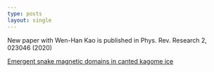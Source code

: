 ```yaml
---
type: posts
layout: single
---
```


New paper with Wen-Han Kao is published in Phys. Rev. Research 2, 023046 (2020)

[Emergent snake magnetic domains in canted kagome ice](https://journals.aps.org/prresearch/abstract/10.1103/PhysRevResearch.2.023046)
